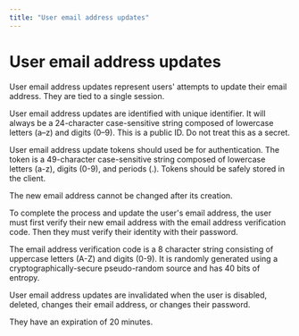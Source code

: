 ```yaml
---
title: "User email address updates"
---
```


# User email address updates

User email address updates represent users' attempts to update their email address. They are tied to a single session.

User email address updates are identified with unique identifier. It will always be a 24-character case-sensitive string composed of lowercase letters (a–z) and digits (0–9). This is a public ID. Do not treat this as a secret.

User email address update tokens should used be for authentication. The token is a 49-character case-sensitive string composed of lowercase letters (a-z), digits (0-9), and periods (.). Tokens should be safely stored in the client.

The new email address cannot be changed after its creation.

To complete the process and update the user's email address, the user must first verify their new email address with the email address verification code. Then they must verify their identity with their password.

The email address verification code is a 8 character string consisting of uppercase letters (A-Z) and digits (0-9). It is randomly generated using a cryptographically-secure pseudo-random source and has 40 bits of entropy.

User email address updates are invalidated when the user is disabled, deleted, changes their email address, or changes their password.

They have an expiration of 20 minutes.